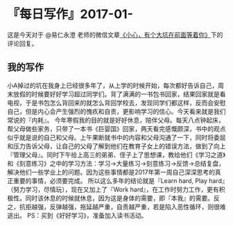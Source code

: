 # 『每日写作』2017-01-

这是今天对于 @易仁永澄 老师的微信文章[《小心，有个大坑在前面等着你》](http://mp.weixin.qq.com/s/kJq7MTl6GltlTqpyM2opJw)下的评论回复。

## 我的写作

小A掉过的坑在我身上已经很多年了，从上学的时候开始，每次都好告诉自己，周末放假的时候要好好学习超过同学们。背了满满的一书包书回家，结果回家就是看电视，于是书包怎么背回来的就怎么背回学校去，发现同学们都这样，反而会安慰自己，但是内心会产生强烈的愧疚和自责，更影响学习的信心。今天看来就是我们常说的『内耗』。
今年寒假我的目的就是好好休息，陪伴父母。每天八点钟起床，帮父母做些家务，只带了一本书《巨婴国》回家，两天看完感慨颇深，书中的观点似乎就是说的自己和父母。上午果断就书中的内容和父母沟通了一下，同时将委屈和压力告诉父母，让自己的父母了解到他们在教育子女上的错误方法，做到了向上『管理父母』。同时下午给上高三的弟弟、侄子上了思想课，教给他们《学习之道》和《刻意练习》之中的学习方法：学习→大量练习→刻意练习→反馈→总结复盘，解决他们一些学业上的问题。因为这些事情都是2017年第一周自己深深思考的真正重要的事情，必须要完成。
所以这么多年的结论就是『Learn hard, Play hard』（努力学习，尽情玩），现在又加上了『Work hard』，在工作时努力工作，更有积极性。同时该休息的时候就休息，因为这是身体的需要，即『本我』的需要。反之，抗拒越强，反弹越强，拖延越严重，自责越严重，若是陷入恶性循环，则很难逃出。
PS：买到《好好学习》，准备加入读书活动。